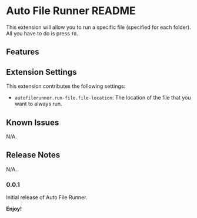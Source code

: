# Auto File Runner README

This extension will allow you to run a specific file (specified for each folder). All you have to do is press `f8`.

## Features



## Extension Settings

This extension contributes the following settings:
* `autofilerunner.run-file.file-location`: The location of the file that you want to always run.

## Known Issues

N/A.

## Release Notes

N/A.

### 0.0.1

Initial release of Auto File Runner.

**Enjoy!**
